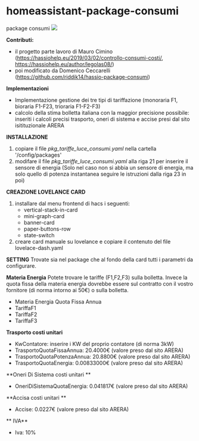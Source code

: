 # homeassistant-package-consumi

package consumi
<img src="https://github.com/robertopiumatti/hassio-package-consumi/blob/main/consumi-gif.gif">

**Contributi:**
- il progetto parte lavoro di Mauro Cimino (https://hassiohelp.eu/2019/03/02/controllo-consumi-costi/, https://hassiohelp.eu/author/legolas08/)
- poi modificato da Domenico Ceccarelli (https://github.com/riddik14/hassio-package-consumi)

**Implementazioni**
- Implementazione gestione dei tre tipi di tariffazione (monoraria F1, bioraria F1-F23, trioraria F1-F2-F3)
- calcolo della stima bolletta italiana con la maggior precisione possibile: inseriti i calcoli precisi trasporto, oneri di sistema e accise presi dal sito isitituzionale ARERA

**INSTALLAZIONE**
1. copiare il file *pkg_tariffe_luce_consumi.yaml* nella cartella '/config/packages'
2. modifare il file *pkg_tariffe_luce_consumi.yaml*  alla riga 21 per inserire il sensore di energia
(Solo nel caso non si abbia un sensore di energia, ma solo quello di potenza instantanea seguire le istruzioni dalla riga 23 in poi)

**CREAZIONE LOVELANCE CARD**
1. installare dal menu frontend di hacs i seguenti:
	- vertical-stack-in-card
	- mini-graph-card
	- banner-card
	- paper-buttons-row
	- state-switch
2. creare card manuale su lovelance e copiare il contenuto del file lovelace-dash.yaml

**SETTING**
Trovate sia nel package che al fondo della card tutti i parametri da configurare.

**Materia Energia**
Potete trovare le tariffe (F1,F2,F3) sulla bolletta. 
Invece la quota fissa della materia energia dovrebbe essere sul contratto con il vostro fornitore (di norma intorno ai 50€) o sulla bolletta.
 - Materia Energia Quota Fissa Annua 
 - TariffaF1
 - TariffaF2
 - TariffaF3

**Trasporto costi unitari**
- KwContatore: inserire i KW del proprio contatore (di norma 3kW)
- TrasportoQuotaFissaAnnua: 20.4000€ (valore preso dal sito ARERA)
- TrasportoQuotaPotenzaAnnua: 20.8800€ (valore preso dal sito ARERA)
- TrasportoQuotaEnergia: 0.00833000€ (valore preso dal sito ARERA)

**Oneri Di Sistema costi unitari **
- OneriDiSistemaQuotaEnergia:  0.041817€ (valore preso dal sito ARERA)

**Accisa costi unitari  **
- Accise: 0.0227€ (valore preso dal sito ARERA)

** IVA**
- Iva: 10%






